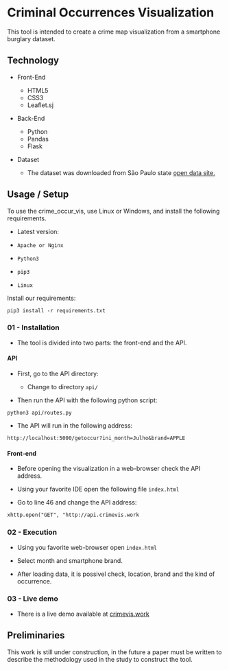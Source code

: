 # Criminal Occurrences Visualization
This tool is intended to create a crime map visualization from a smartphone burglary dataset.

## Technology

- Front-End
    - HTML5
    - CSS3
    - Leaflet.sj

- Back-End
    - Python
    - Pandas
    - Flask

- Dataset
    - The dataset was downloaded from São Paulo state <a href="http://www.ssp.sp.gov.br/transparenciassp/Consulta.aspx">open data site.</a>

 ## Usage / Setup
To use the crime_occur_vis, use Linux or Windows, and install the following requirements.

- Latest version: 

- `Apache or Nginx`
- `Python3`
- `pip3`
- `Linux`

Install our requirements:

```
pip3 install -r requirements.txt
```

### 01 - Installation

- The tool is divided into two parts: the front-end and the API.

#### API

- First, go to the API directory:

    - Change to directory `api/`

- Then run the API with the following python script:

```
python3 api/routes.py
```

 - The API will run in the following address:

```
http://localhost:5000/getoccur?ini_month=Julho&brand=APPLE
```

#### Front-end

- Before opening the visualization in a web-browser check the API address.

- Using your favorite IDE open the following file `index.html`

 - Go to line 46 and change the API address:
 
```
xhttp.open("GET", "http://api.crimevis.work
```

### 02 - Execution

- Using you favorite web-browser open `index.html`

- Select month and smartphone brand.

- After loading data, it is possivel check, location, brand and the kind of occurrence.


### 03 - Live demo

- There is a live demo available at <a href="http://crimevis.work">crimevis.work</a>

## Preliminaries

This work is still under construction, in the future a paper must be written to describe the methodology used in the study to construct the tool.